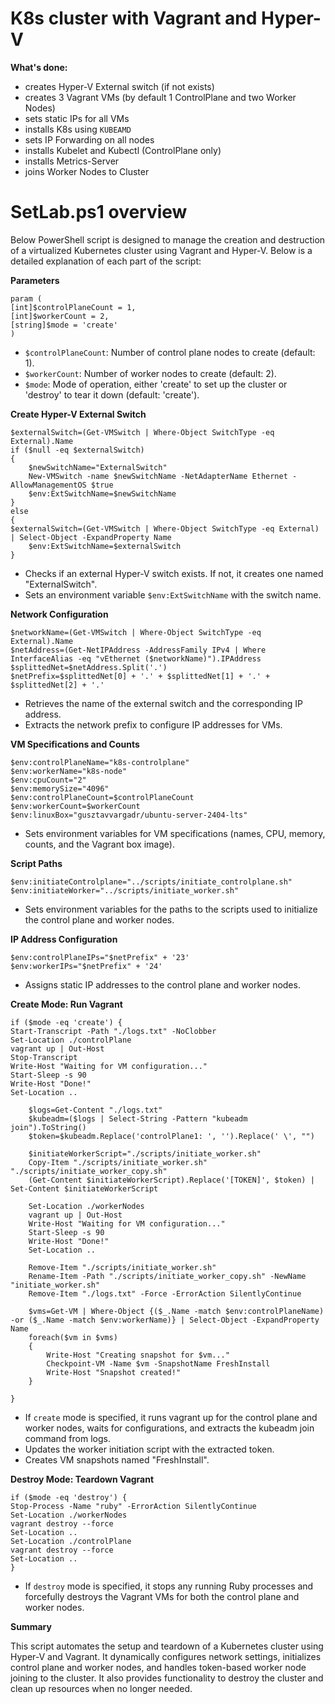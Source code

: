 # K8s cluster with Vagrant and Hyper-V

**What's done:**

- creates Hyper-V External switch (if not exists)
- creates 3 Vagrant VMs (by default 1 ControlPlane and two Worker Nodes)
- sets static IPs for all VMs
- installs K8s using `KUBEAMD`
- sets IP Forwarding on all nodes
- installs Kubelet and Kubectl (ControlPlane only)
- installs Metrics-Server
- joins Worker Nodes to Cluster

# SetLab.ps1 overview

Below PowerShell script is designed to manage the creation and destruction of a virtualized Kubernetes cluster using Vagrant and Hyper-V. Below is a detailed explanation of each part of the script:

**Parameters**

```
param (
[int]$controlPlaneCount = 1,
[int]$workerCount = 2,
[string]$mode = 'create'
)
```

- `$controlPlaneCount`: Number of control plane nodes to create (default: 1).
- `$workerCount`: Number of worker nodes to create (default: 2).
- `$mode`: Mode of operation, either 'create' to set up the cluster or 'destroy' to tear it down (default: 'create').

**Create Hyper-V External Switch**

```
$externalSwitch=(Get-VMSwitch | Where-Object SwitchType -eq External).Name
if ($null -eq $externalSwitch)
{
    $newSwitchName="ExternalSwitch"
    New-VMSwitch -name $newSwitchName -NetAdapterName Ethernet -AllowManagementOS $true
    $env:ExtSwitchName=$newSwitchName
}
else
{
$externalSwitch=(Get-VMSwitch | Where-Object SwitchType -eq External) | Select-Object -ExpandProperty Name
    $env:ExtSwitchName=$externalSwitch
}
```

- Checks if an external Hyper-V switch exists. If not, it creates one named "ExternalSwitch".
- Sets an environment variable `$env:ExtSwitchName` with the switch name.

**Network Configuration**

```
$networkName=(Get-VMSwitch | Where-Object SwitchType -eq External).Name
$netAddress=(Get-NetIPAddress -AddressFamily IPv4 | Where InterfaceAlias -eq "vEthernet ($networkName)").IPAddress
$splittedNet=$netAddress.Split('.')
$netPrefix=$splittedNet[0] + '.' + $splittedNet[1] + '.' + $splittedNet[2] + '.'
```

- Retrieves the name of the external switch and the corresponding IP address.
- Extracts the network prefix to configure IP addresses for VMs.

**VM Specifications and Counts**

```
$env:controlPlaneName="k8s-controlplane"
$env:workerName="k8s-node"
$env:cpuCount="2"
$env:memorySize="4096"
$env:controlPlaneCount=$controlPlaneCount
$env:workerCount=$workerCount
$env:linuxBox="gusztavvargadr/ubuntu-server-2404-lts"
```

- Sets environment variables for VM specifications (names, CPU, memory, counts, and the Vagrant box image).

**Script Paths**

```
$env:initiateControlplane="../scripts/initiate_controlplane.sh"
$env:initiateWorker="../scripts/initiate_worker.sh"
```

- Sets environment variables for the paths to the scripts used to initialize the control plane and worker nodes.

**IP Address Configuration**

```
$env:controlPlaneIPs="$netPrefix" + '23'
$env:workerIPs="$netPrefix" + '24'
```

- Assigns static IP addresses to the control plane and worker nodes.

**Create Mode: Run Vagrant**

```
if ($mode -eq 'create') {
Start-Transcript -Path "./logs.txt" -NoClobber
Set-Location ./controlPlane
vagrant up | Out-Host
Stop-Transcript
Write-Host "Waiting for VM configuration..."
Start-Sleep -s 90
Write-Host "Done!"
Set-Location ..

    $logs=Get-Content "./logs.txt"
    $kubeadm=($logs | Select-String -Pattern "kubeadm join").ToString()
    $token=$kubeadm.Replace('controlPlane1: ', '').Replace(' \', "")

    $initiateWorkerScript="./scripts/initiate_worker.sh"
    Copy-Item "./scripts/initiate_worker.sh" "./scripts/initiate_worker_copy.sh"
    (Get-Content $initiateWorkerScript).Replace('[TOKEN]', $token) | Set-Content $initiateWorkerScript

    Set-Location ./workerNodes
    vagrant up | Out-Host
    Write-Host "Waiting for VM configuration..."
    Start-Sleep -s 90
    Write-Host "Done!"
    Set-Location ..

    Remove-Item "./scripts/initiate_worker.sh"
    Rename-Item -Path "./scripts/initiate_worker_copy.sh" -NewName "initiate_worker.sh"
    Remove-Item "./logs.txt" -Force -ErrorAction SilentlyContinue

    $vms=Get-VM | Where-Object {($_.Name -match $env:controlPlaneName) -or ($_.Name -match $env:workerName)} | Select-Object -ExpandProperty Name
    foreach($vm in $vms)
    {
        Write-Host "Creating snapshot for $vm..."
        Checkpoint-VM -Name $vm -SnapshotName FreshInstall
        Write-Host "Snapshot created!"
    }

}
```

- If `create` mode is specified, it runs vagrant up for the control plane and worker nodes, waits for configurations, and extracts the kubeadm join command from logs.
- Updates the worker initiation script with the extracted token.
- Creates VM snapshots named "FreshInstall".

**Destroy Mode: Teardown Vagrant**

```
if ($mode -eq 'destroy') {
Stop-Process -Name "ruby" -ErrorAction SilentlyContinue
Set-Location ./workerNodes
vagrant destroy --force
Set-Location ..
Set-Location ./controlPlane
vagrant destroy --force
Set-Location ..
}
```

- If `destroy` mode is specified, it stops any running Ruby processes and forcefully destroys the Vagrant VMs for both the control plane and worker nodes.

**Summary**

This script automates the setup and teardown of a Kubernetes cluster using Hyper-V and Vagrant. It dynamically configures network settings, initializes control plane and worker nodes, and handles token-based worker node joining to the cluster. It also provides functionality to destroy the cluster and clean up resources when no longer needed.
